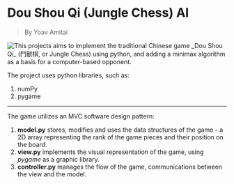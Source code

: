 # Dou Shou Qi (Jungle Chess) AI
> By Yoav Amitai
> 

<img style="float: left" src="https://ancientchess.com/graphics-rules/dou_shou_qi_jungle_game-board.jpg">
This projects aims to implement the traditional Chinese game _Dou Shou Qi_ (鬥獸棋, or Jungle Chess) using python, and adding a minimax algorithm as a basis for a computer-based opponent.

The project uses python libraries, such as:
 1. numPy
 2. pygame

___

The game utilizes an MVC software design pattern:
 1. **model.py** stores, modifies and uses the data structures of the game - a 2D array representing the rank of the game pieces and their position on the board.
 2. **view.py** implements the visual representation of the game, using _pygame_ as a graphic library.
 3. **controller.py** manages the flow of the game, communications between the view and the model.

